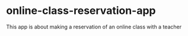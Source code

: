 # online-class-reservation-app
This app is about making a reservation of an online class with a teacher
